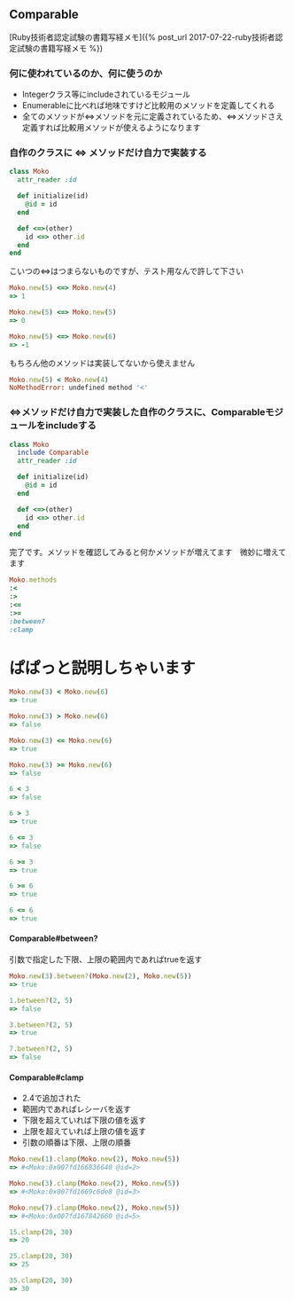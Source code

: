 ## Comparable

[Ruby技術者認定試験の書籍写経メモ]({% post_url 2017-07-22-ruby技術者認定試験の書籍写経メモ %})

### 何に使われているのか、何に使うのか

- Integerクラス等にincludeされているモジュール
- Enumerableに比べれば地味ですけど比較用のメソッドを定義してくれる
- 全てのメソッドが<=>メソッドを元に定義されているため、<=>メソッドさえ定義すれば比較用メソッドが使えるようになります

### 自作のクラスに <=> メソッドだけ自力で実装する

```ruby
class Moko
  attr_reader :id

  def initialize(id)
    @id = id
  end

  def <=>(other)
    id <=> other.id
  end
end
```

こいつの<=>はつまらないものですが、テスト用なんで許して下さい

```ruby
Moko.new(5) <=> Moko.new(4)
=> 1

Moko.new(5) <=> Moko.new(5)
=> 0

Moko.new(5) <=> Moko.new(6)
=> -1
```

もちろん他のメソッドは実装してないから使えません

```ruby
Moko.new(5) < Moko.new(4)
NoMethodError: undefined method '<'
```

### <=>メソッドだけ自力で実装した自作のクラスに、Comparableモジュールをincludeする

```ruby
class Moko
  include Comparable
  attr_reader :id

  def initialize(id)
    @id = id
  end

  def <=>(other)
    id <=> other.id
  end
end
```

完了です。メソッドを確認してみると何かメソッドが増えてます　微妙に増えてます

```ruby
Moko.methods
:<
:>
:<=
:>=
:between?
:clamp
```

# ぱぱっと説明しちゃいます

```ruby
Moko.new(3) < Moko.new(6)
=> true

Moko.new(3) > Moko.new(6)
=> false

Moko.new(3) <= Moko.new(6)
=> true

Moko.new(3) >= Moko.new(6)
=> false
```

```ruby
6 < 3
=> false

6 > 3
=> true

6 <= 3
=> false

6 >= 3
=> true

6 >= 6
=> true

6 <= 6
=> true
```

#### Comparable#between?

引数で指定した下限、上限の範囲内であればtrueを返す

```ruby
Moko.new(3).between?(Moko.new(2), Moko.new(5))
=> true
```

```ruby
1.between?(2, 5)
=> false

3.between?(2, 5)
=> true

7.between?(2, 5)
=> false
```

#### Comparable#clamp

- 2.4で追加された
- 範囲内であればレシーバを返す
- 下限を超えていれば下限の値を返す
- 上限を超えていれば上限の値を返す
- 引数の順番は下限、上限の順番

```ruby
Moko.new(1).clamp(Moko.new(2), Moko.new(5))
=> #<Moko:0x007fd166836640 @id=2>

Moko.new(3).clamp(Moko.new(2), Moko.new(5))
=> #<Moko:0x007fd1669c6de8 @id=3>

Moko.new(7).clamp(Moko.new(2), Moko.new(5))
=> #<Moko:0x007fd167842660 @id=5>
```

```ruby
15.clamp(20, 30)
=> 20

25.clamp(20, 30)
=> 25

35.clamp(20, 30)
=> 30
```

